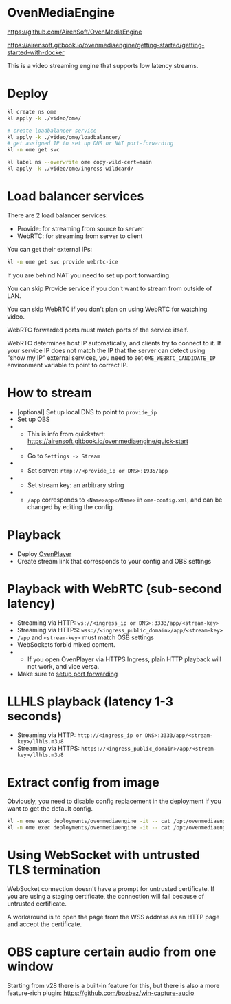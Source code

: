 
# OvenMediaEngine

https://github.com/AirenSoft/OvenMediaEngine

https://airensoft.gitbook.io/ovenmediaengine/getting-started/getting-started-with-docker

This is a video streaming engine that supports low latency streams.

# Deploy

```bash
kl create ns ome
kl apply -k ./video/ome/

# create loadbalancer service
kl apply -k ./video/ome/loadbalancer/
# get assigned IP to set up DNS or NAT port-forwarding
kl -n ome get svc

kl label ns --overwrite ome copy-wild-cert=main
kl apply -k ./video/ome/ingress-wildcard/
```

# Load balancer services

There are 2 load balancer services:
- Provide: for streaming from source to server
- WebRTC: for streaming from server to client

You can get their external IPs:
```bash
kl -n ome get svc provide webrtc-ice
```

If you are behind NAT you need to set up port forwarding.

You can skip Provide service if you don't want to stream from outside of LAN.

You can skip WebRTC if you don't plan on using WebRTC for watching video.

WebRTC forwarded ports must match ports of the service itself.

WebRTC determines host IP automatically, and clients try to connect to it.
If your service IP does not match the IP that the server can detect using "show my IP" external services,
you need to set `OME_WEBRTC_CANDIDATE_IP` environment variable to point to correct IP.

# How to stream

- [optional] Set up local DNS to point to `provide_ip`
- Set up OBS
- - This is info from quickstart: https://airensoft.gitbook.io/ovenmediaengine/quick-start
- - Go to `Settings -> Stream`
- - Set server: `rtmp://<provide_ip or DNS>:1935/app`
- - Set stream key: an arbitrary string
- - `/app` corresponds to `<Name>app</Name>` in `ome-config.xml`, and can be changed by editing the config.

# Playback

- Deploy [OvenPlayer](../ovenplayer/readme.md)
- Create stream link that corresponds to your config and OBS settings

# Playback with WebRTC (sub-second latency)

- Streaming via HTTP: `ws://<ingress_ip or DNS>:3333/app/<stream-key>`
- Streaming via HTTPS: `wss://<ingress_public_domain>/app/<stream-key>`
- `/app` and `<stream-key>` must match OSB settings
- WebSockets forbid mixed content.
- - If you open OvenPlayer via HTTPS Ingress,
    plain HTTP playback will not work, and vice versa.
- Make sure to [setup port forwarding](#load-balancer-services)

# LLHLS playback (latency 1-3 seconds)

- Streaming via HTTP: `http://<ingress_ip or DNS>:3333/app/<stream-key>/llhls.m3u8`
- Streaming via HTTPS: `https://<ingress_public_domain>/app/<stream-key>/llhls.m3u8`

# Extract config from image

Obviously, you need to disable config replacement in the deployment if you want to get the default config.

```bash
kl -n ome exec deployments/ovenmediaengine -it -- cat /opt/ovenmediaengine/bin/origin_conf/Server.xml > ome-config.xml
kl -n ome exec deployments/ovenmediaengine -it -- cat /opt/ovenmediaengine/bin/edge_conf/Server.xml > ome-edge-config.xml
```

# Using WebSocket with untrusted TLS termination

WebSocket connection doesn't have a prompt for untrusted certificate.
If you are using a staging certificate, the connection will fail because of untrusted certificate.

A workaround is to open the page from the WSS address as an HTTP page and accept the certificate.

# OBS capture certain audio from one window

Starting from v28 there is a built-in feature for this, but there is also a more feature-rich plugin:
https://github.com/bozbez/win-capture-audio
